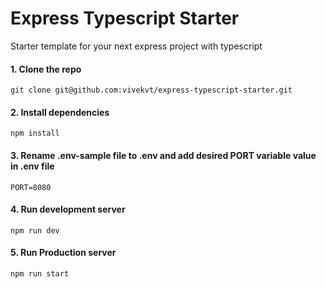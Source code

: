 # Express Typescript Starter

Starter template for your next express project with typescript

#### 1. Clone the repo

```
git clone git@github.com:vivekvt/express-typescript-starter.git
```

#### 2. Install dependencies

```
npm install
```

#### 3. Rename .env-sample file to .env and add desired PORT variable value in .env file

```
PORT=8080
```

#### 4. Run development server

```
npm run dev
```

#### 5. Run Production server

```
npm run start
```
